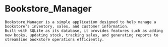 # Bookstore_Manager
    Bookstore_Manager is a simple application designed to help manage a bookstore's inventory, sales, and customer information.
    Built with SQLite as its database, it provides features such as adding new books, updating stock, tracking sales, and generating reports to streamline bookstore operations efficiently.
